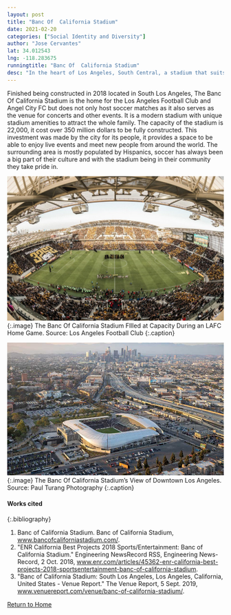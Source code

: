 ```yaml
---
layout: post
title: "Banc Of  California Stadium"
date: 2021-02-20
categories: ["Social Identity and Diversity"]
author: "Jose Cervantes"
lat: 34.012543
lng: -118.283675
runningtitle: "Banc Of  California Stadium"
desc: "In the heart of Los Angeles, South Central, a stadium that suits as the venue of many different events welcomes many visitors into our community."
---
```

Finished being constructed in 2018 located in South Los Angeles, The Banc Of California Stadium is the home for the Los Angeles Football Club and Angel City FC but does not only host soccer matches as it also serves as the venue for concerts and other events. It is a modern stadium with unique stadium amenities to attract the whole family. The capacity of the stadium is 22,000, it cost over 350 million dollars to be fully constructed. This investment was made by the city for its people, it provides a space to be able to enjoy live events and meet new people from around the world. The surrounding area is mostly populated by Hispanics, soccer has always been a big part of their culture and with the stadium being in their community they take pride in.

![Banc Of California Game Day](images/BancOfCaliforniaStadium_Pin1_Image1.jpg)
   {:.image} 
The Banc Of California Stadium FIlled at Capacity During an LAFC Home Game. Source: Los Angeles Football Club
   {:.caption} 

![Banc Of California Heart Of Los Angeles ](images/BancOfCaliforniaStadium_Pin1_Image2.jpg)
   {:.image} 
The Banc Of California Stadium’s View of Downtown Los Angeles. Source: Paul Turang Photography
   {:.caption} 

#### Works cited

{:.bibliography}
1. Banc of California Stadium. Banc of California Stadium, www.bancofcaliforniastadium.com/. 
2. "ENR California Best Projects 2018 Sports/Entertainment: Banc of California Stadium." Engineering NewsRecord RSS, Engineering News-Record, 2 Oct. 2018, www.enr.com/articles/45362-enr-california-best-projects-2018-sportsentertainment-banc-of-california-stadium. 
3. "Banc of California Stadium: South Los Angeles, Los Angeles, California, United States - Venue Report." The Venue Report, 5 Sept. 2019, www.venuereport.com/venue/banc-of-california-stadium/. 

[Return to Home](https://uclachicanxstudies.github.io/BarrioSuburbanisms/)
